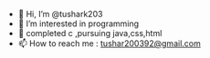 - 👋 Hi, I’m @tushark203
- 👀 I’m interested in programming
- 🌱 completed c ,pursuing java,css,html
- 📫 How to reach me : tushar200392@gmail.com

<!---
tushark203/tushark203 is a ✨ special ✨ repository because its `README.md` (this file) appears on your GitHub profile.
You can click the Preview link to take a look at your changes.
--->
